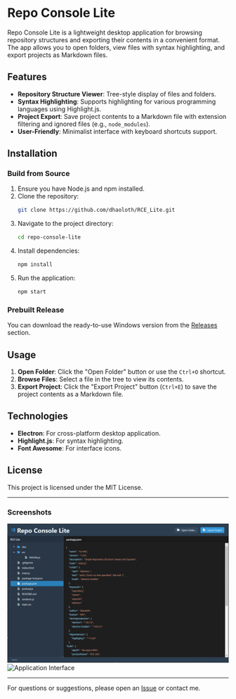 # Repo Console Lite

Repo Console Lite is a lightweight desktop application for browsing repository structures and exporting their contents in a convenient format. The app allows you to open folders, view files with syntax highlighting, and export projects as Markdown files.

## Features

- **Repository Structure Viewer**: Tree-style display of files and folders.
- **Syntax Highlighting**: Supports highlighting for various programming languages using Highlight.js.
- **Project Export**: Save project contents to a Markdown file with extension filtering and ignored files (e.g., `node_modules`).
- **User-Friendly**: Minimalist interface with keyboard shortcuts support.

## Installation

### Build from Source

1. Ensure you have Node.js and npm installed.
2. Clone the repository:
   ```bash
   git clone https://github.com/dhaoloth/RCE_Lite.git
   ```
3. Navigate to the project directory:
   ```bash
   cd repo-console-lite
   ```
4. Install dependencies:
   ```bash
   npm install
   ```
5. Run the application:
   ```bash
   npm start
   ```

### Prebuilt Release

You can download the ready-to-use Windows version from the [Releases](https://github.com/dhaoloth/RCE_Lite/releases) section.

## Usage

1. **Open Folder**: Click the "Open Folder" button or use the `Ctrl+O` shortcut.
2. **Browse Files**: Select a file in the tree to view its contents.
3. **Export Project**: Click the "Export Project" button (`Ctrl+E`) to save the project contents as a Markdown file.

## Technologies

- **Electron**: For cross-platform desktop application.
- **Highlight.js**: For syntax highlighting.
- **Font Awesome**: For interface icons.

## License

This project is licensed under the MIT License.

---

### Screenshots
![alt text](image.png)
![Application Interface](screenshot.png)

---

For questions or suggestions, please open an [Issue](https://github.com/dhaoloth/RCE_Lite/issues) or contact me.